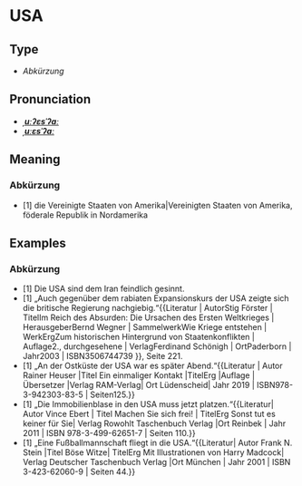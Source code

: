 # USA
## Type
- _Abkürzung_
## Pronunciation
- **_[ˌuːʔɛsˈʔaː](https://commons.wikimedia.org/wiki/File:De-USA.ogg)_**
- **_[ˌuːɛsˈʔaː](https://commons.wikimedia.org/wiki/File:De-USA.ogg)_**
## Meaning
### Abkürzung
- [1] die Vereinigte Staaten von Amerika|Vereinigten Staaten von Amerika, föderale Republik in Nordamerika
## Examples
### Abkürzung
- [1] Die USA sind dem Iran feindlich gesinnt.
- [1] „Auch gegenüber dem rabiaten Expansionskurs der USA zeigte sich die britische Regierung nachgiebig.“<ref>{{Literatur | AutorStig Förster | TitelIm Reich des Absurden: Die Ursachen des Ersten Weltkrieges | HerausgeberBernd Wegner | SammelwerkWie Kriege entstehen | WerkErgZum historischen Hintergrund von Staatenkonflikten | Auflage2., durchgesehene | VerlagFerdinand Schönigh | OrtPaderborn | Jahr2003 | ISBN3506744739 }}, Seite 221.</ref>
- [1] „An der Ostküste der USA war es später Abend.“<ref>{{Literatur | Autor Rainer Heuser |Titel Ein einmaliger Kontakt |TitelErg |Auflage | Übersetzer |Verlag RAM-Verlag| Ort Lüdenscheid| Jahr 2019 | ISBN978-3-942303-83-5 | Seiten125.}}</ref>
- [1] „Die Immobilienblase in den USA muss jetzt platzen.“<ref>{{Literatur| Autor Vince Ebert | Titel Machen Sie sich frei! | TitelErg Sonst tut es keiner für Sie| Verlag Rowohlt Taschenbuch Verlag |Ort Reinbek | Jahr 2011 | ISBN 978-3-499-62651-7 | Seiten 110.}}</ref>
- [1] „Eine Fußballmannschaft fliegt in die USA.“<ref>{{Literatur| Autor Frank N. Stein |Titel Böse Witze| TitelErg Mit Illustrationen von Harry Madcock| Verlag Deutscher Taschenbuch Verlag |Ort München | Jahr 2001 | ISBN 3-423-62060-9 | Seiten 44.}}</ref>
